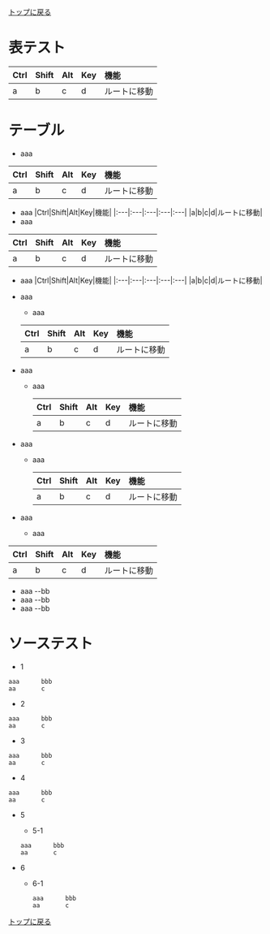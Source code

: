 [トップに戻る](../index.md)

# 表テスト
|Ctrl|Shift|Alt|Key|機能|
|:---|:---|:---|:---|:---|
|a|b|c|d|ルートに移動|

# テーブル
- aaa

|Ctrl|Shift|Alt|Key|機能|
|:---|:---|:---|:---|:---|
|a|b|c|d|ルートに移動|

- aaa
|Ctrl|Shift|Alt|Key|機能|
|:---|:---|:---|:---|:---|
|a|b|c|d|ルートに移動|
- aaa

|Ctrl|Shift|Alt|Key|機能|
|:---|:---|:---|:---|:---|
|a|b|c|d|ルートに移動|
- aaa
|Ctrl|Shift|Alt|Key|機能|
|:---|:---|:---|:---|:---|
|a|b|c|d|ルートに移動|

- aaa
	- aaa
	
	|Ctrl|Shift|Alt|Key|機能|
	|:---|:---|:---|:---|:---|
	|a|b|c|d|ルートに移動|
	
- aaa
	- aaa
	
		|Ctrl|Shift|Alt|Key|機能|
		|:---|:---|:---|:---|:---|
		|a|b|c|d|ルートに移動|
	
- aaa
	- aaa

		|Ctrl|Shift|Alt|Key|機能|
		|:---|:---|:---|:---|:---|
		|a|b|c|d|ルートに移動|

- aaa
	- aaa
	
|Ctrl|Shift|Alt|Key|機能|
|:---|:---|:---|:---|:---|
|a|b|c|d|ルートに移動|

- aaa --bb
- aaa \-\-bb
- aaa \--bb

# ソーステスト

- 1
```
aaa      bbb
aa       c
```
- 2

```
aaa      bbb
aa       c
```
- 3
```
aaa      bbb
aa       c
```

- 4

```
aaa      bbb
aa       c
```

- 5
	- 5-1
	
	```
	aaa      bbb
	aa       c
	```
	
- 6
	- 6-1
		```
        aaa      bbb
        aa       c
		```

[トップに戻る](../index.md)

